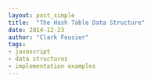 ```yaml
---
layout: post_simple
title:  "The Hash Table Data Structure"
date: 2014-12-23
author: "Clark Feusier"
tags:
- javascript
- data structures
- implementation examples
---
```

